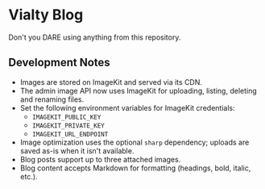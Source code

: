 # Vialty Blog

Don't you DARE using anything from this repository.

## Development Notes

- Images are stored on ImageKit and served via its CDN.
- The admin image API now uses ImageKit for uploading, listing, deleting and renaming files.
- Set the following environment variables for ImageKit credentials:
  - `IMAGEKIT_PUBLIC_KEY`
  - `IMAGEKIT_PRIVATE_KEY`
  - `IMAGEKIT_URL_ENDPOINT`
- Image optimization uses the optional `sharp` dependency; uploads are saved as-is when it isn't available.
- Blog posts support up to three attached images.
- Blog content accepts Markdown for formatting (headings, bold, italic, etc.).
